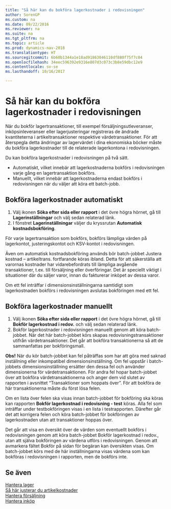 ```yaml
---
title: "Så här kan du bokföra lagerkostnader i redovisningen"
author: SorenGP
ms.custom: na
ms.date: 09/22/2016
ms.reviewer: na
ms.suite: na
ms.tgt_pltfrm: na
ms.topic: article
ms.prod: dynamics-nav-2018
ms.translationtype: HT
ms.sourcegitcommit: 6b60b1344a1e18ad91863046110df880f75f7c04
ms.openlocfilehash: 34eec596392e9316e807d3c073c3b8e59dbc12e9
ms.contentlocale: sv-se
ms.lasthandoff: 10/16/2017

---
```


# <a name="how-to-post-inventory-costs-to-the-general-ledger"></a>Så här kan du bokföra lagerkostnader i redovisningen   
När du bokför lagertransaktioner, till exempel försäljningsutleveranser, inköpsinleveranser eller lagerjusteringar registreras de ändrade kvantiteterna i artikeltransaktioner respektive värdetransaktioner. För att återspegla detta ändringar av lagervärdet i dina ekonomiska böcker måste du bokföra lagerkostnader till de relaterade lagerkontona i redovisningen.

Du kan bokföra lagerkostnader i redovisningen på två sätt.

- Automatiskt, vilket innebär att lagerkostnaderna bokförs i redovisningen varje gång en lagertransaktion bokförs.
- Manuellt, vilket innebär att lagerkostnaderna endast bokförs i redovisningen när du väljer att köra ett batch-jobb.


## <a name="to-post-inventory-costs-automatically"></a>Bokföra lagerkostnader automatiskt
1. Välj ikonen **Söka efter sida eller rapport** i det övre högra hörnet, gå till **Lagerinställningar** och välj sedan relaterad länk.
2. I fönstret **Lagerinställningar** väljer du kryssrutan **Automatisk kostnadsbokföring**.

För varje lagertransaktion som bokförs, bokförs lämpliga värden på lagerkontot, justeringskontot och KSV-kontot i redovisningen.

Även om automatisk kostnadsbokföring används bör batch-jobbet Justera kostnad – artikeltrans. fortfarande köras ibland. Detta för att säkerställa att varornas kostnader har vidarebefordrats till lämpliga avgående transaktioner, t.ex. till försäljning eller överföringar. Det är speciellt viktigt i situationer där du säljer varor, innan du fakturerar inköpet av dessa varor.

Om ett fel inträffar i dimensionsinställningarna samtidigt som lagerkostnaden bokförs i redovisningen avslutas bokföringen med ett fel.

## <a name="to-post-inventory-costs-manually"></a>Bokföra lagerkostnader manuellt
1. Välj ikonen **Söka efter sida eller rapport** i det övre högra hörnet, gå till **Bokför lagerkostnad i redov.** och välj sedan relaterad länk.
2. Bokför lagerkostnader i redovisningen manuellt genom att köra batch-jobbet. När det här batch-jobbet körs skapas redovisningstransaktioner utifrån värdetransaktioner. Det går att bokföra transaktionerna så att de sammanfattas per bokföringsmall.

**Obs!** När du kör batch-jobbet kan fel påträffas som har att göra med saknad inställning eller inkompatibel dimensionsinställning. Om fel uppstår i batch-jobbets dimensionsinställning ersätter den dessa fel och använder dimensionerna för värdetransaktionen. För andra fel hopar batch-jobbet över att bokföra värdetransaktionerna och anger dem vid slutet av rapporten i avsnittet “Transaktioner som hoppats över”. För att bokföra de här transaktionerna måste du först lösa felen.

Om en lista över felen ska visas innan batch-jobbet för bokföring ska köras kan rapporten **Bokför lagerkostnad i redovisning - test** köras. Alla fel som inträffar under testbokföringen visas i en lista i testrapporten. Därefter går det att korrigera felen och köra batch-jobbet för bokföringen av lagerkostnaden utan att transaktioner hoppas över.

Det går att visa en översikt över de värden som eventuellt bokförs i redovisningen genom att köra batch-jobbet Bokför lagerkostnad i redov., utan att själva bokföringen av värdena utförs i redovisningen. Genom att avmarkera fältet Bokför på sidan för begäran kan översikten visas. Om batch-jobbet körs med de här inställningarna visas värdena som kan bokföras i redovisningen i rapporten, men de bokförs inte.

## <a name="see-also"></a>Se även
[Hantera lager](inventory-manage-inventory.md)    
[Så här justerar du artikelkostnader](inventory-how-adjust-item-costs.md)  
[Hantera försäljning](sales-manage-sales.md)  
[Hantera inköp](purchasing-manage-purchasing.md)

